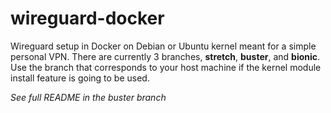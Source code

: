 # wireguard-docker
Wireguard setup in Docker on Debian or Ubuntu kernel meant for a simple personal VPN.
There are currently 3 branches, __stretch__, __buster__, and __bionic__. Use the branch that corresponds to your host machine if the kernel module install feature is going to be used.

_See full README in the buster branch_
